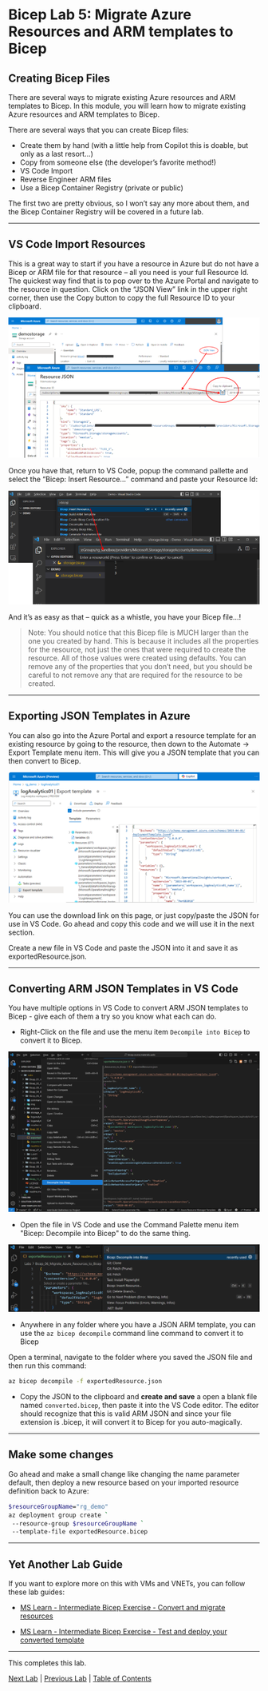 # Bicep Lab 5: Migrate Azure Resources and ARM templates to Bicep

## Creating Bicep Files

There are several ways to migrate existing Azure resources and ARM templates to Bicep. In this module, you will learn how to migrate existing Azure resources and ARM templates to Bicep.

There are several ways that you can create Bicep files:

- Create them by hand (with a little help from Copilot this is doable, but only as a last resort…)
- Copy from someone else (the developer’s favorite method!)
- VS Code Import
- Reverse Engineer ARM files
- Use a Bicep Container Registry (private or public)

The first two are pretty obvious, so I won’t say any more about them, and the Bicep Container Registry will be covered in a future lab.

---

## VS Code Import Resources

This is a great way to start if you have a resource in Azure but do not have a Bicep or ARM file for that resource – all you need is your full Resource Id. The quickest way find that is to pop over to the Azure Portal and navigate to the resource in question. Click on the “JSON View” link in the upper right corner, then use the Copy button to copy the full Resource ID to your clipboard.

![Get Resource Id](img/CreatingBicep_01.png)

Once you have that, return to VS Code, popup the command pallette and select the “Bicep: Insert Resource…” command and paste your Resource Id:

![Use Resource Id](img/CreatingBicep_02.png)

And it’s as easy as that – quick as a whistle, you have your Bicep file…!

> Note: You should notice that this Bicep file is MUCH larger than the one you created by hand. This is because it includes all the properties for the resource, not just the ones that were required to create the resource. All of those values were created using defaults. You can remove any of the properties that you don’t need, but you should be careful to not remove any that are required for the resource to be created.

---

## Exporting JSON Templates in Azure

You can also go into the Azure Portal and export a resource template for an existing resource by going to the resource, then down to the Automate -> Export Template menu item. This will give you a JSON template that you can then convert to Bicep.

![Export Template](img/Export_01.png)

You can use the download link on this page, or just copy/paste the JSON for use in VS Code. Go ahead and copy this code and we will use it in the next section.

Create a new file in VS Code and paste the JSON into it and save it as exportedResource.json.

---

## Converting ARM JSON Templates in VS Code

You have multiple options in VS Code to convert ARM JSON templates to Bicep - give each of them a try so you know what each can do.

- Right-Click on the file and use the menu item `Decompile into Bicep` to convert it to Bicep.  

![Export Template](img/DecompileToBicep_01.png)

- Open the file in VS Code and use the Command Palette menu item "Bicep: Decompile into Bicep" to do the same thing.

![Export Template](img/DecompileToBicep_02.png)

- Anywhere in any folder where you have a JSON ARM template, you can use the `az bicep decompile` command line command to convert it to Bicep

Open a terminal, navigate to the folder where you saved the JSON file and then run this command:

```bash
az bicep decompile -f exportedResource.json
```

- Copy the JSON to the clipboard and **create and save** a open a blank file named `converted.bicep`, then paste it into the VS Code editor.  The editor should recognize that this is valid ARM JSON and since your file extension is .bicep, it will convert it to Bicep for you auto-magically.

---

## Make some changes

Go ahead and make a small change like changing the name parameter default, then deploy a new resource based on your imported resource definition back to Azure:

``` bash
$resourceGroupName="rg_demo"
az deployment group create `
 --resource-group $resourceGroupName `
 --template-file exportedResource.bicep
```

---

## Yet Another Lab Guide

If you want to explore more on this with VMs and VNETs, you can follow these lab guides:

- [MS Learn - Intermediate Bicep Exercise - Convert and migrate resources](https://learn.microsoft.com/en-us/training/modules/migrate-azure-resources-bicep/3-exercise-convert-migrate-resources)

- [MS Learn - Intermediate Bicep Exercise - Test and deploy your converted template](https://learn.microsoft.com/en-us/training/modules/migrate-azure-resources-bicep/7-exercise-test-deploy-converted-template)

<!-- ------------------------------------------------------------------------------------------ -->
---

This completes this lab.

[Next Lab](../06_Modules/readme.md) | [Previous Lab](../04_Conditions_and_Loops/readme.md) | [Table of Contents](./readme.md)
